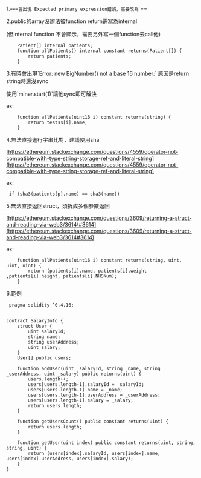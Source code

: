 1.`===會出現 Expected primary expression錯誤，需要改為`\`==\`

2.public的array沒辦法被function return需寫為internal

\(但internal function 不會顯示，需要另外寫一個function去call他\)

```
    Patient[] internal patients;
    function allPatients() internal constant returns(Patient[]) {
        return patients;
    }
```

3.有時會出現\`Error: new BigNumber\(\) not a base 16 number:\` 原因是return string時還沒sync

使用\`miner.start\(1\)\`讓他sync即可解決

ex:

```
    function allPatients(uint16 i) constant returns(string) {
        return testss[i].name;
    }
```

4.無法直接進行字串比對，建議使用sha

[https://ethereum.stackexchange.com/questions/4559/operator-not-compatible-with-type-string-storage-ref-and-literal-string](https://ethereum.stackexchange.com/questions/4559/operator-not-compatible-with-type-string-storage-ref-and-literal-string)

ex:

```
 if (sha3(patients[p].name) == sha3(name))
```

5.無法直接返回struct，須拆成多個參數返回

[https://ethereum.stackexchange.com/questions/3609/returning-a-struct-and-reading-via-web3/3614\#3614](https://ethereum.stackexchange.com/questions/3609/returning-a-struct-and-reading-via-web3/3614#3614)

ex:

```
    function allPatients(uint16 i) constant returns(string, uint, uint, uint) {
        return (patients[i].name, patients[i].weight ,patients[i].height, patients[i].NHSNum);
    }
```





6.範例

```
 pragma solidity ^0.4.16;


contract SalaryInfo {
    struct User {
        uint salaryId;
        string name;
        string userAddress;
        uint salary;
    }
    User[] public users;

    function addUser(uint _salaryId, string _name, string _userAddress, uint _salary) public returns(uint) {
        users.length++;
        users[users.length-1].salaryId = _salaryId;
        users[users.length-1].name = _name;
        users[users.length-1].userAddress = _userAddress;
        users[users.length-1].salary = _salary;
        return users.length;
    }

    function getUsersCount() public constant returns(uint) {
        return users.length;
    }

    function getUser(uint index) public constant returns(uint, string, string, uint) {
        return (users[index].salaryId, users[index].name, users[index].userAddress, users[index].salary);
    }
}
```



